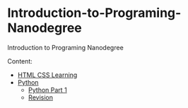 # Introduction-to-Programing-Nanodegree
Introduction to Programing Nanodegree

Content:
- [HTML CSS Learning](Introduction-to-Programing-Nanodegree/HTML_CSS)
- [Python](Introduction-to-Programing-Nanodegree/Python)
   - [Python Part 1](Introduction-to-Programing-Nanodegree/Python/Part_1-Intro_to_Python)
   - [Revision](Introduction-to-Programing-Nanodegree/Python/Revision)